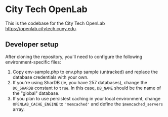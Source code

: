# City Tech OpenLab

This is the codebase for the City Tech OpenLab https://openlab.citytech.cuny.edu.

## Developer setup

After cloning the repository, you'll need to configure the following environment-specific files:

1. Copy env-sample.php to env.php sample (untracked) and replace the database credentials with your own.
1. If you're using SharDB (ie, you have 257 databases), change the `DO_SHARDB` constant to `true`. In this case, `DB_NAME` should be the name of the "global" database.
1. If you plan to use persistest caching in your local environment, change `OPENLAB_CACHE_ENGINE` to `'memcached'` and define the `$memcached_servers` array.
